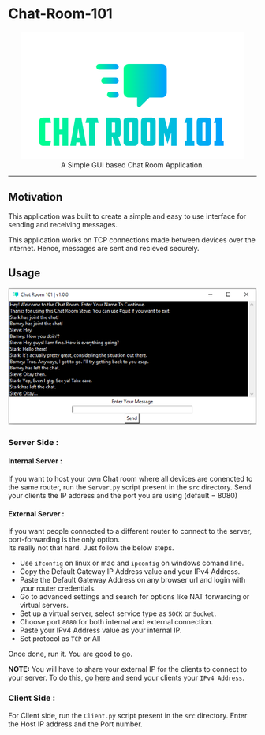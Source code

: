 # Chat-Room-101
<p align="center">
    <img src="assets/Logo.png" alt="Logo" border="0">
    <br>A Simple GUI based Chat Room Application.
</p>

---

## Motivation

This application was built to create a simple and easy to use interface for sending and receiving messages.

This application works on TCP connections made between devices over the internet.
Hence, messages are sent and recieved securely.

## Usage

<p align="center">
    <a href="https://github.com/SVijayB/Chat-Room-101"><img src="assets/SS.PNG" alt="Logo" border="0"></a>
</p>

### Server Side :
#### Internal Server : 
If you want to host your own Chat room where all devices are conencted to the same router, 
run the `Server.py` script present in the `src` directory.
Send your clients the IP address and the port you are using (default = 8080)

#### External Server : 
If you want people connected to a different router to connect to the server, port-forwarding is the only option.<br>
Its really not that hard. Just follow the below steps.
- Use `ifconfig` on linux or mac and `ipconfig` on windows comand line.
- Copy the Default Gateway IP Address value and your IPv4 Address.
- Paste the Default Gateway Address on any browser url and login with your router credentials.
- Go to advanced settings and search for options like NAT forwarding or virtual servers.
- Set up a virtual server, select service type as `SOCK` or `Socket`. 
- Choose port `8080` for both internal and external connection.
- Paste your IPv4 Address value as your internal IP.
- Set protocol as `TCP` or All

Once done, run it. You are good to go.

**NOTE:** You will have to share your external IP for the clients to connect to your server. 
To do this, go <a href="https://whatismyipaddress.com/">here</a> and send your clients your `IPv4 Address`.

### Client Side : 
For Client side, run the `Client.py` script present in the `src` directory.
Enter the Host IP address and the Port number.